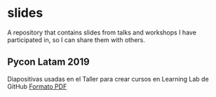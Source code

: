 # slides
A repository that contains slides from talks and workshops I have participated in, so I can share them with others.

## Pycon Latam 2019
Diapositivas usadas en el Taller para crear cursos en Learning Lab de GitHub
[Formato PDF](PyCon-LATAM-crear-cursos-de-learning-lab.pdf)

